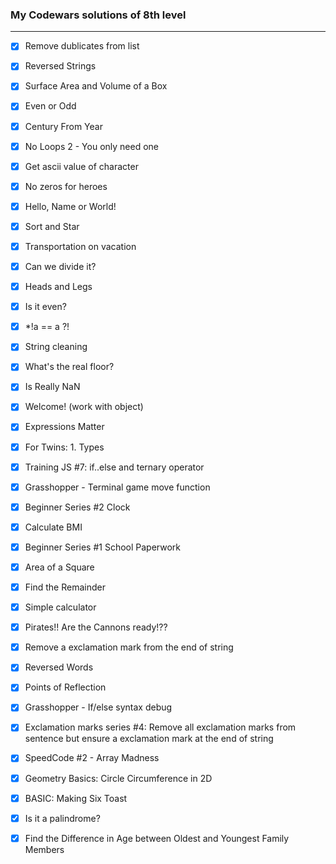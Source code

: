 ### My Codewars solutions of 8th level
---
* [x] Remove dublicates from list
* [x] Reversed Strings
* [x] Surface Area and Volume of a Box
* [x] Even or Odd
* [x] Century From Year
* [x] No Loops 2 - You only need one
* [x] Get ascii value of character
* [x] No zeros for heroes
* [x] Hello, Name or World!
* [x] Sort and Star
* [x] Transportation on vacation
* [x] Can we divide it?
* [x] Heads and Legs
* [x] Is it even?
* [x] *!a == a ?!
* [x] String cleaning
* [x] What's the real floor?
* [x] Is Really NaN
* [x] Welcome! (work with object)
* [x] Expressions Matter
* [x] For Twins: 1. Types
* [x] Training JS #7: if..else and ternary operator
* [x] Grasshopper - Terminal game move function
* [x] Beginner Series #2 Clock
* [x] Calculate BMI
* [x] Beginner Series #1 School Paperwork
* [x] Area of a Square
* [x] Find the Remainder
* [x] Simple calculator
* [x] Pirates!! Are the Cannons ready!??
* [x]  Remove a exclamation mark from the end of string
* [x] Reversed Words
* [x] Points of Reflection
* [x] Grasshopper - If/else syntax debug
* [x] Exclamation marks series #4: Remove all exclamation marks from sentence but ensure a exclamation mark at the end of string
* [x] SpeedCode #2 - Array Madness
* [x] Geometry Basics: Circle Circumference in 2D
* [x] BASIC: Making Six Toast
* [x] Is it a palindrome?
* [x] Find the Difference in Age between Oldest and Youngest Family Members



